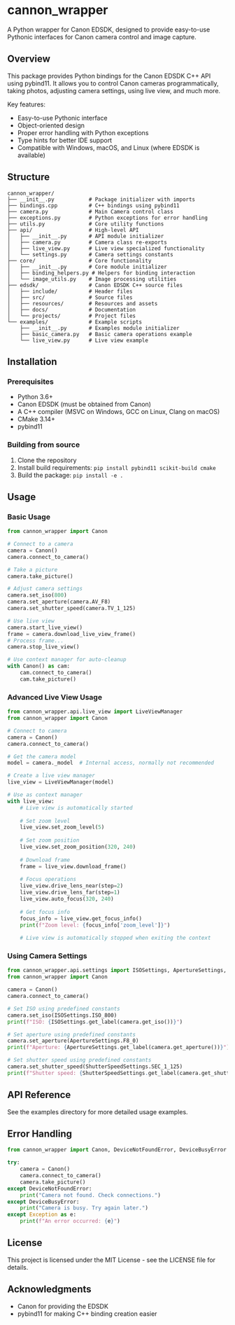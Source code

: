 # cannon_wrapper

A Python wrapper for Canon EDSDK, designed to provide easy-to-use Pythonic interfaces for Canon camera control and image capture.

## Overview

This package provides Python bindings for the Canon EDSDK C++ API using pybind11. It allows you to control Canon cameras programmatically, taking photos, adjusting camera settings, using live view, and much more.

Key features:
- Easy-to-use Pythonic interface
- Object-oriented design
- Proper error handling with Python exceptions
- Type hints for better IDE support
- Compatible with Windows, macOS, and Linux (where EDSDK is available)

## Structure

```
cannon_wrapper/
├── __init__.py           # Package initializer with imports
├── bindings.cpp          # C++ bindings using pybind11
├── camera.py             # Main Camera control class
├── exceptions.py         # Python exceptions for error handling
├── utils.py              # Core utility functions
├── api/                  # High-level API
│   ├── __init__.py       # API module initializer
│   ├── camera.py         # Camera class re-exports
│   ├── live_view.py      # Live view specialized functionality
│   └── settings.py       # Camera settings constants
├── core/                 # Core functionality
│   ├── __init__.py       # Core module initializer
│   ├── binding_helpers.py # Helpers for binding interaction
│   └── image_utils.py    # Image processing utilities
├── edsdk/                # Canon EDSDK C++ source files
│   ├── include/          # Header files
│   ├── src/              # Source files
│   ├── resources/        # Resources and assets
│   ├── docs/             # Documentation
│   └── projects/         # Project files
└── examples/             # Example scripts
    ├── __init__.py       # Examples module initializer
    ├── basic_camera.py   # Basic camera operations example
    └── live_view.py      # Live view example
```

## Installation

### Prerequisites

- Python 3.6+
- Canon EDSDK (must be obtained from Canon)
- A C++ compiler (MSVC on Windows, GCC on Linux, Clang on macOS)
- CMake 3.14+
- pybind11

### Building from source

1. Clone the repository
2. Install build requirements: `pip install pybind11 scikit-build cmake`
3. Build the package: `pip install -e .`

## Usage

### Basic Usage

```python
from cannon_wrapper import Canon

# Connect to a camera
camera = Canon()
camera.connect_to_camera()

# Take a picture
camera.take_picture()

# Adjust camera settings
camera.set_iso(800)
camera.set_aperture(camera.AV_F8)
camera.set_shutter_speed(camera.TV_1_125)

# Use live view
camera.start_live_view()
frame = camera.download_live_view_frame()
# Process frame...
camera.stop_live_view()

# Use context manager for auto-cleanup
with Canon() as cam:
    cam.connect_to_camera()
    cam.take_picture()
```

### Advanced Live View Usage

```python
from cannon_wrapper.api.live_view import LiveViewManager
from cannon_wrapper import Canon

# Connect to camera
camera = Canon()
camera.connect_to_camera()

# Get the camera model
model = camera._model  # Internal access, normally not recommended

# Create a live view manager
live_view = LiveViewManager(model)

# Use as context manager
with live_view:
    # Live view is automatically started
    
    # Set zoom level
    live_view.set_zoom_level(5)
    
    # Set zoom position
    live_view.set_zoom_position(320, 240)
    
    # Download frame
    frame = live_view.download_frame()
    
    # Focus operations
    live_view.drive_lens_near(step=2)
    live_view.drive_lens_far(step=1)
    live_view.auto_focus(320, 240)
    
    # Get focus info
    focus_info = live_view.get_focus_info()
    print(f"Zoom level: {focus_info['zoom_level']}")
    
    # Live view is automatically stopped when exiting the context
```

### Using Camera Settings

```python
from cannon_wrapper.api.settings import ISOSettings, ApertureSettings, ShutterSpeedSettings
from cannon_wrapper import Canon

camera = Canon()
camera.connect_to_camera()

# Set ISO using predefined constants
camera.set_iso(ISOSettings.ISO_800)
print(f"ISO: {ISOSettings.get_label(camera.get_iso())}")

# Set aperture using predefined constants
camera.set_aperture(ApertureSettings.F8_0)
print(f"Aperture: {ApertureSettings.get_label(camera.get_aperture())}")

# Set shutter speed using predefined constants
camera.set_shutter_speed(ShutterSpeedSettings.SEC_1_125)
print(f"Shutter speed: {ShutterSpeedSettings.get_label(camera.get_shutter_speed())}")
```

## API Reference

See the examples directory for more detailed usage examples.

## Error Handling

```python
from cannon_wrapper import Canon, DeviceNotFoundError, DeviceBusyError

try:
    camera = Canon()
    camera.connect_to_camera()
    camera.take_picture()
except DeviceNotFoundError:
    print("Camera not found. Check connections.")
except DeviceBusyError:
    print("Camera is busy. Try again later.")
except Exception as e:
    print(f"An error occurred: {e}")
```

## License

This project is licensed under the MIT License - see the LICENSE file for details.

## Acknowledgments

- Canon for providing the EDSDK
- pybind11 for making C++ binding creation easier 